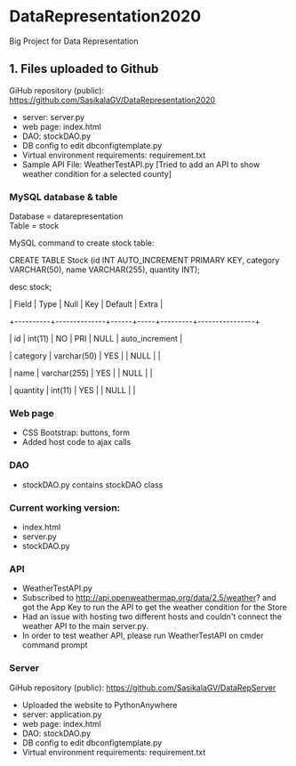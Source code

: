 # DataRepresentation2020
Big Project for Data Representation


## 1. Files uploaded to Github

GiHub repository (public): https://github.com/SasikalaGV/DataRepresentation2020
- server: server.py
- web page: index.html
- DAO: stockDAO.py
- DB config to edit dbconfigtemplate.py
- Virtual environment requirements: requirement.txt
- Sample API File: WeatherTestAPI.py [Tried to add an API to show weather condition for a selected county]

### MySQL database & table

Database = datarepresentation  
Table = stock

MySQL command to create stock table:

CREATE TABLE Stock (id INT AUTO_INCREMENT PRIMARY KEY, category VARCHAR(50), name VARCHAR(255), quantity INT);

desc stock;


| Field    | Type         | Null | Key | Default | Extra          |

+----------+--------------+------+-----+---------+----------------+

| id       | int(11)      | NO   | PRI | NULL    | auto_increment |

| category | varchar(50)  | YES  |     | NULL    |                |

| name     | varchar(255) | YES  |     | NULL    |                |

| quantity | int(11)      | YES  |     | NULL    |                |


### Web page
- CSS Bootstrap: buttons, form
- Added host code to ajax calls

### DAO
- stockDAO.py contains stockDAO class

### Current working version:
- index.html
- server.py
- stockDAO.py

### API 
- WeatherTestAPI.py
- Subscribed to http://api.openweathermap.org/data/2.5/weather? and got the App Key to run the API to get the weather condition for the Store
- Had an issue with hosting two different hosts and couldn't connect the weather API to the main server.py.
- In order to test weather API, please run WeatherTestAPI on cmder command prompt

### Server

GiHub repository (public): https://github.com/SasikalaGV/DataRepServer
- Uploaded the website to PythonAnywhere 
- server: application.py
- web page: index.html
- DAO: stockDAO.py
- DB config to edit dbconfigtemplate.py
- Virtual environment requirements: requirement.txt